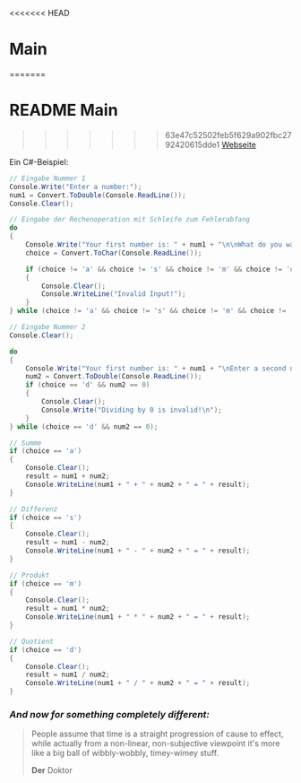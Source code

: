 <<<<<<< HEAD
# Main
=======
# README Main
>>>>>>> 63e47c52502feb5f629a902fbc2792420615dde1
[Webseite](https://janniklas-krueger.github.io)

Ein C#-Beispiel:
``` csharp
// Eingabe Nummer 1
Console.Write("Enter a number:");
num1 = Convert.ToDouble(Console.ReadLine());
Console.Clear();

// Eingabe der Rechenoperation mit Schleife zum Fehlerabfang
do
{
    Console.Write("Your first number is: " + num1 + "\n\nWhat do you want to do?\nadd\t\t(a)\nsubstract\t(s)\nmultiply\t(m)\ndivide\t\t(d)");
    choice = Convert.ToChar(Console.ReadLine());

    if (choice != 'a' && choice != 's' && choice != 'm' && choice != 'd')
    {
        Console.Clear();
        Console.WriteLine("Invalid Input!");
    }
} while (choice != 'a' && choice != 's' && choice != 'm' && choice != 'd');

// Eingabe Nummer 2
Console.Clear();

do
{
    Console.Write("Your first number is: " + num1 + "\nEnter a second number:");
    num2 = Convert.ToDouble(Console.ReadLine());
    if (choice == 'd' && num2 == 0)
    {
        Console.Clear();
        Console.Write("Dividing by 0 is invalid!\n");
    }
} while (choice == 'd' && num2 == 0);

// Summe
if (choice == 'a')
{
    Console.Clear();
    result = num1 + num2;
    Console.WriteLine(num1 + " + " + num2 + " = " + result);
}

// Differenz
if (choice == 's')
{
    Console.Clear();
    result = num1 - num2;
    Console.WriteLine(num1 + " - " + num2 + " = " + result);
}

// Produkt
if (choice == 'm')
{
    Console.Clear();
    result = num1 * num2;
    Console.WriteLine(num1 + " * " + num2 + " = " + result);
}

// Quotient
if (choice == 'd')
{
    Console.Clear();
    result = num1 / num2;
    Console.WriteLine(num1 + " / " + num2 + " = " + result);
}
```

### *And now for something completely different:*
> People assume that time is a straight progression of cause to effect, while actually from a non-linear, non-subjective viewpoint it's more like a big ball of wibbly-wobbly, timey-wimey stuff.
>
>  __Der__ Doktor
